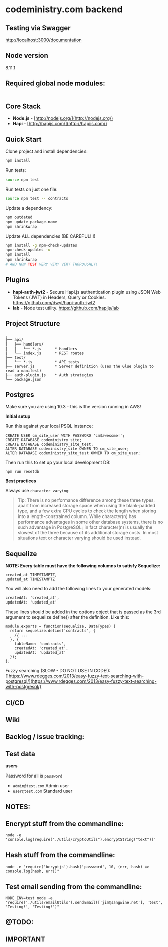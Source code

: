 # codeministry.com backend

## Testing via Swagger
[http://localhost:3000/documentation](http://localhost:3000/documentation) 

## Node version
8.11.1

## Required global node modules:
```

```

## Core Stack

- **Node.js** - [http://nodejs.org/](http://nodejs.org/)
- **Hapi** - [http://hapijs.com/](http://hapijs.com/)

## Quick Start

Clone project and install dependencies:
```bash
npm install
```

Run tests:
```bash
source npm test
```

Run tests on just one file:
```bash
source npm test -- contracts
```

Update a dependency:
```bash
npm outdated
npm update package-name
npm shrinkwrap
```

Update ALL dependencies (BE CAREFUL!!!)
```bash
npm install -g npm-check-updates
npm-check-updates -u
npm install
npm shrinkwrap
# AND NOW TEST VERY VERY VERY THOROUGHLY!
```

## Plugins

- **hapi-auth-jwt2** - Secure Hapi.js authentication plugin using JSON Web Tokens (JWT) in Headers, Query or Cookies.
https://github.com/dwyl/hapi-auth-jwt2
- **lab** - Node test utility.
https://github.com/hapijs/lab

## Project Structure
```
.
├── api/
|   ├── handlers/
|   |   └── *.js      * Handlers
|   └── index.js      * REST routes
├── test/
|   └── *.js          * API tests
├── server.js         * Server definition (uses the Glue plugin to read a manifest)
├── auth-plugin.js    * Auth strategies
└── package.json
```

## Postgres

Make sure you are using 10.3 - this is the version running in AWS!

**Initial setup**

Run this against your local PSQL instance:

    CREATE USER cm_site_user WITH PASSWORD 'cm$awesome!';
    CREATE DATABASE codeministry_site;
    CREATE DATABASE codeministry_site_test;
    ALTER DATABASE codeministry_site OWNER TO cm_site_user;
    ALTER DATABASE codeministry_site_test OWNER TO cm_site_user;



Then run this to set up your local development DB:

    npm run resetdb

**Best practices**

Always use `character varying`:

> Tip: There is no performance difference among these three types, apart from increased storage space when using the blank-padded type, and a few extra CPU cycles to check the length when storing into a length-constrained column. While character(n) has performance advantages in some other database systems, there is no such advantage in PostgreSQL; in fact character(n) is usually the slowest of the three because of its additional storage costs. In most situations text or character varying should be used instead.

## Sequelize

**NOTE: Every table must have the following columns to satisfy Sequelize:**

    created_at TIMESTAMPTZ,
    updated_at TIMESTAMPTZ

You will also need to add the following lines to your generated models:

    createdAt: 'created_at',
    updatedAt: 'updated_at'

These lines should be added in the options object that is passed as the 3rd argument to sequelize.define() after the definition.
Like this:

    module.exports = function(sequelize, DataTypes) {
      return sequelize.define('contracts', {
        // ...
      }, {
        tableName: 'contracts',
        createdAt: 'created_at',
        updatedAt: 'updated_at'
      });
    };

Fuzzy searching (SLOW - DO NOT USE IN CODE!):
[]https://www.rdegges.com/2013/easy-fuzzy-text-searching-with-postgresql/](https://www.rdegges.com/2013/easy-fuzzy-text-searching-with-postgresql/)

## CI/CD


## Wiki


## Backlog / issue tracking: 


## Test data

**users**

Password for all is `password`

- `admin@test.com` Admin user
- `user@test.com` Standard user

## NOTES:

## Encrypt stuff from the commandline:

    node -e 'console.log(require("./utils/cryptoUtils").encryptString("text"))'

## Hash stuff from the commandline:

    node -e "require('bcryptjs').hash('password', 10, (err, hash) => console.log(hash, err))"

## Test email sending from the commandline:

    NODE_ENV=test node -e "require('./utils/emailUtils').sendEmail(['jim@sangwine.net'], 'test', 'Testing!', 'Testing!')"

## @TODO:


## IMPORTANT

